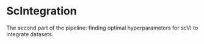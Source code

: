 # ScIntegration

The second part of the pipeline: finding optimal hyperparameters for scVI to integrate datasets.
